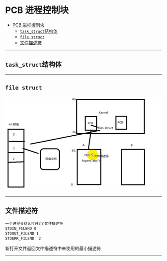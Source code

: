 # PCB 进程控制块

- [PCB 进程控制块](#pcb-进程控制块)
  - [`task_struct`结构体](#task_struct结构体)
  - [`file struct`](#file-struct)
  - [文件描述符](#文件描述符)

---

## `task_struct`结构体

---

## `file struct`

![file struct](images/2023-09-10-11-15-11.png)

---

## 文件描述符

```Linux
一个进程会默认打开3个文件描述符
STDIN_FILEND 0
STDOUT_FILEND 1
STDERR_FILEND  2 
```

新打开文件返回文件描述符中未使用的最小描述符

---
